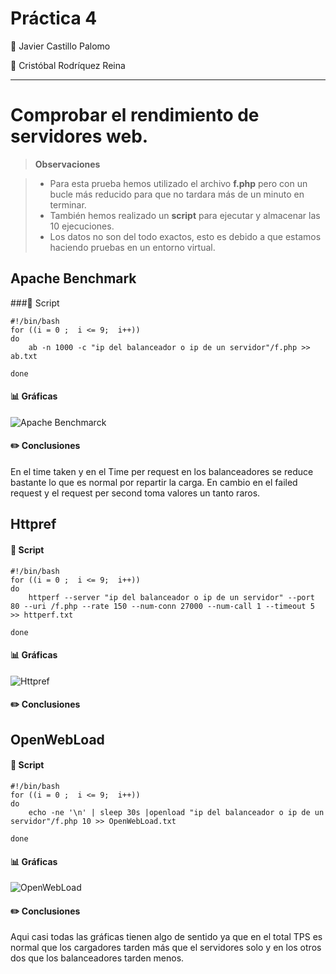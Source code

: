 Práctica 4
===================
:bust_in_silhouette: Javier Castillo Palomo

:bust_in_silhouette: Cristóbal Rodríquez Reina

----------


Comprobar el rendimiento de servidores web.
==================

> **Observaciones**

> - Para esta prueba hemos utilizado el archivo **f.php** pero con un bucle más reducido para que no tardara más de un minuto en terminar.
> - También hemos realizado un **script** para ejecutar y almacenar las 10 ejecuciones.
> - Los datos no son del todo exactos, esto es debido a que estamos haciendo pruebas en un entorno virtual.

Apache Benchmark
-------------------

###:page_facing_up:  Script

    #!/bin/bash
	for ((i = 0 ;  i <= 9;  i++))
	do
		ab -n 1000 -c "ip del balanceador o ip de un servidor"/f.php >> ab.txt
		
	done

#### :bar_chart: Gráficas

![Apache Benchmarck](https://github.com/makelele29/SWAP/blob/master/Practicas/Pr%C3%A1ctica%204/AB.JPG?raw=true)

#### :pencil2: Conclusiones

En el time taken y en el Time per request en los balanceadores se reduce bastante lo que es normal por repartir la carga.
En cambio en el failed request y el request per second toma valores un tanto raros.

Httpref
-------------------

#### :page_facing_up: Script

    #!/bin/bash
	for ((i = 0 ;  i <= 9;  i++))
	do
		httperf --server "ip del balanceador o ip de un servidor" --port 80 --uri /f.php --rate 150 --num-conn 27000 --num-call 1 --timeout 5 >> httperf.txt
	
	done

#### :bar_chart: Gráficas

![Httpref]()

#### :pencil2: Conclusiones


 OpenWebLoad
-------------------

#### :page_facing_up: Script

    #!/bin/bash
	for ((i = 0 ;  i <= 9;  i++))
	do
		echo -ne '\n' | sleep 30s |openload "ip del balanceador o ip de un servidor"/f.php 10 >> OpenWebLoad.txt
		
	done

#### :bar_chart: Gráficas

![OpenWebLoad](https://github.com/makelele29/SWAP/blob/master/Practicas/Pr%C3%A1ctica%204/openWebLoad.JPG?raw=true)

#### :pencil2: Conclusiones

Aqui casi todas las gráficas tienen algo de sentido ya que en el total TPS es normal que los cargadores tarden más que el servidores solo y en los otros dos que los balanceadores tarden menos.
